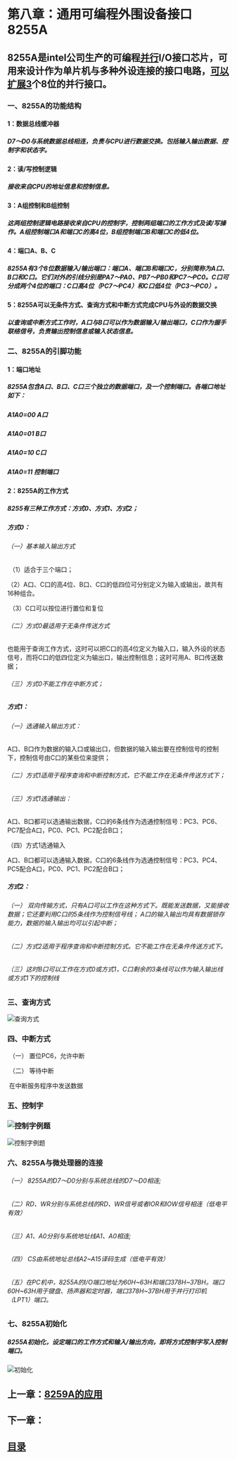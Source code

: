 # 第八章：通用可编程外围设备接口8255A

## 8255A是intel公司生产的可编程<u>并行</u>I/O接口芯片，可用来设计作为单片机与多种外设连接的接口电路，<u>可以扩展3</u>个8位的并行接口。

### 一、8255A的功能结构

#### 1：数据总线缓冲器

#####        D7～D0与系统数据总线相连，负责与CPU进行数据交换。包括输入输出数据、控制字和状态字。

#### 2：读/写控制逻辑

#####        接收来自CPU的地址信息和控制信息。

#### 3：A组控制和B组控制

#####       这两组控制逻辑电路接收来自CPU的控制字，控制两组端口的工作方式及读/写操作。A组控制端口A和端口C的高4位，B组控制端口B和端口C的低4位。

#### 4：端口A、B、C

#####        8255A有3个8位数据输入/输出端口：端口A、端口B和端口C，分别简称为A口、B口和C口。它们对外的引线分别是PA7～PA0、PB7～PB0和PC7～PC0。C口可分成两个4位的端口：C口高4位（PC7～PC4）和C口低4位（PC3～PC0）。

#### 5：8255A可以无条件方式、查询方式和中断方式完成CPU与外设的数据交换

#####         以查询或中断方式工作时，A口与B口可以作为数据输入/输出端口，C口作为握手联络信号，负责输出控制信息或输入状态信息。

### 二、8255A的引脚功能

#### 1：端口地址

#####   8255A包含A口、B口、C口三个独立的数据端口，及一个控制端口。各端口地址如下：

#####             A1A0=00      A口

#####             A1A0=01      B口

#####             A1A0=10      C口

#####             A1A0=11  控制端口

#### 2：8255A的工作方式

#####        8255有三种工作方式：方式0、方式1、方式2；

#####         方式0：

######           （一）基本输入输出方式

​                 （1）适合于三个端口；

​				   （2）A口、C口的高4位、B口、C口的低四位可分别定义为输入或输出，故共有16种组合。

​                 （3）C口可以按位进行置位和复位

######           （二）方式0最适用于无条件传送方式

​                   也能用于查询工作方式，这时可以把C口的高4位定义为输入口，输入外设的状态信号，而将C口的低四位定义为输出口，输出控制信息；这时可用A、B口传送数据；

######           （三）方式0不能工作在中断方式；

#####      方式1：   

######         （一）选通输入输出方式：

​              A口、B口作为数据的输入口或输出口，但数据的输入输出要在控制信号的控制下，控制信号由C口的某些位来提供；

######         （二）方式1适用于程序查询和中断控制方式，它不能工作在无条件传送方式下；

######         （三）方式1选通输出：

​               A口、B口都可以选通输出数据，C口的6条线作为选通控制信号：PC3、PC6、PC7配合A口，PC0、PC1、PC2配合B口；

（四）方式1选通输入

​                 A口、B口都可以选通输入数据，C口的6条线作为选通控制信号：PC3、PC4、PC5配合A口，PC0、PC1、PC2配合B口；

#####     方式2：

######        （一） 双向传输方式，只有A口可以工作在这种方式下。既能发送数据，又能接收数据；它还要利用C口的5条线作为控制信号线； A口的输入输出均具有数据锁存能力，数据的输入输出均可以引起中断；

######        （二）方式2适用于程序查询和中断控制方式。它不能工作在无条件传送方式下。

######        （三）这时B口可以工作在方式0或方式1，C口剩余的3条线可以作为输入输出线或方式1下的控制线

### 三、**查询方式**

![查询方式](http://m.qpic.cn/psc?/V13qV41h2syAL4/zfrllz9Q9AzvUwq**DIV0wBfyI491*Xb*hJUx7R8gZEZYAk*cxOPGkZLzKZfSbLAlBFxR*X3YcfEPLi1Pdj49g!!/mnull&bo=xAHEAAAAAAADByM!&rf=photolist&t=5)

### 四、**中断方式**

​        （一） 置位PC6，允许中断

​        （二） 等待中断

​        在中断服务程序中发送数据

### 五、控制字

### ![控制字例题](http://m.qpic.cn/psc?/V13qV41h2syAL4/evyMJ*ZwKmN7EwaKYDZ0cLZA5GATNf1KYATViTkUg7T4efaUMGoZUKuxn2DmiTzNpVXkMm0cRc1WuN5fGvd5dNMtSJYtDXoacCHervHZRag!/b&bo=tAOJAgAAAAADFw4!&rf=viewer_4)
![控制字例题](http://m.qpic.cn/psc?/V13qV41h2syAL4/evyMJ*ZwKmN7EwaKYDZ0cMEHlF7*N3ShvAyByy5KPDmAnaQV.1tGd8Ay5epn7oJN7EFZNJOLZzMpaYCOHyuZqme3K591w.NlvUwrTB4ECg8!/b&bo=uAOzAgAAAAADFzg!&rf=viewer_4)

### 六、8255A与微处理器的连接

######         （一） 8255A的D7～D0分别与系统总线的D7～D0相连;

######         （二）RD、WR分别与系统总线的RD、WR信号或者IOR和IOW信号相连（低电平有效）

######         （三）A1、A0分别与系统地址线A1、A0相连;

######         （四） CS由系统地址总线A2~A15译码生成（低电平有效）

######         （五）在PC机中，8255A的I/O端口地址为60H~63H和端口378H~37BH。端口60H~63H用于键盘、扬声器和定时器，端口378H~37BH用于并行打印机（LPT1）端口。

### 七、8255A初始化

#####       8255A初始化，设定端口的工作方式和输入/输出方向，即将方式控制字写入控制端口。

![初始化](http://m.qpic.cn/psc?/V13qV41h2syAL4/zfrllz9Q9AzvUwq**DIV0xNeGxPKFxii9U*ZMkRjI7EfX2bi*fuTgqeNT.iISYHjmBJentg7zsRfz7QnkEWH6g!!/mnull&bo=kwGSAAAAAAADByI!&rf=photolist&t=5)

## 上一章：[8259A的应用](https://github.com/youmingsama/Microcomputer-principle-and-interface-technology/blob/master/ch7/8295A%20Claim.md)

## 下一章：

## [目录](https://github.com/youmingsama/Microcomputer-principle-and-interface-technology/blob/master/catalog/catalog.md)

